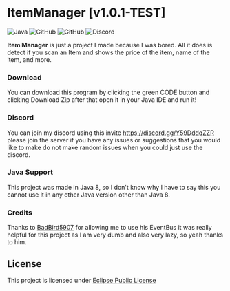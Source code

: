 # ItemManager [v1.0.1-TEST]
![Java](https://img.shields.io/badge/java-%23ED8B00.svg?style=for-the-badge&logo=java&logoColor=white)
![GitHub](https://img.shields.io/github/languages/code-size/HyperSkys/ItemManager?color=cyan&label=Size&labelColor=000000&logo=GitHub&style=for-the-badge)
![GitHub](https://img.shields.io/github/license/HyperSkys/ItemManager?color=violet&logo=GitHub&labelColor=000000&style=for-the-badge)
![Discord](https://img.shields.io/discord/898154272636678196?color=5865F2&label=Discord&logo=Discord&labelColor=23272a&style=for-the-badge)

**Item Manager** is just a project I made because I was bored. All it does is detect if you scan an Item and shows the price of the item, name of the item, and more.

### Download

You can download this program by clicking the green CODE button and clicking Download Zip after that open it in your Java IDE and run it!


### Discord

You can join my discord using this invite https://discord.gg/Y59DddqZZR please join the server if you have any issues or suggestions that you would like to make do not make random issues when you could just use the discord.


### Java Support

This project was made in Java 8, so I don't know why I have to say this you cannot use it in any other Java version other than Java 8.

### Credits

Thanks to [BadBird5907](https://github.com/Badbird-5907) for allowing me to use his EventBus it was really helpful for this project as I am very dumb and also very lazy, so yeah thanks to him.


## License
This project is licensed under [Eclipse Public License](https://github.com/HyperSkys/ItemManager/blob/main/LICENSE)